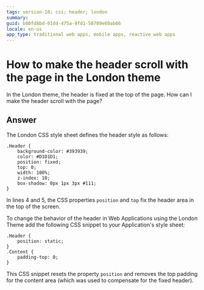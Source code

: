 ```yaml
---
tags: version-10; css; header; london
summary: 
guid: b80fd8bd-01dd-475a-9fd1-50709e60ab86
locale: en-us
app_type: traditional web apps, mobile apps, reactive web apps
---
```


# How to make the header scroll with the page in the London theme

In the London theme, the header is fixed at the top of the page. How can I make the header scroll with the page?

## Answer

The London CSS style sheet defines the header style as follows:

    .Header {
        background-color: #393939;   
        color: #D1D1D1;
        position: fixed;
        top: 0;
        width: 100%;
        z-index: 10;
        box-shadow: 0px 1px 3px #111;
    }

In lines 4 and 5, the CSS properties `position` and `top` fix the header area in the top of the screen.

To change the behavior of the header in Web Applications using the London Theme add the following CSS snippet to your Application's style sheet:

    .Header {
        position: static;
    }
    .Content {
        padding-top: 0;
    }

This CSS snippet resets the property `position` and removes the top padding for the content area (which was used to compensate for the fixed header). 